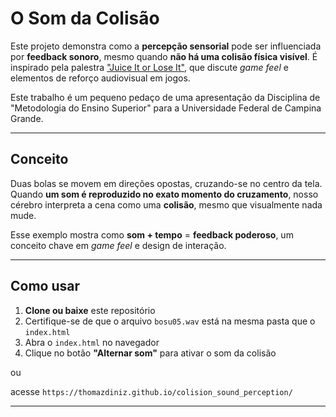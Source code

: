 # O Som da Colisão

Este projeto demonstra como a **percepção sensorial** pode ser influenciada por **feedback sonoro**, mesmo quando **não há uma colisão física visível**. É inspirado pela palestra ["Juice It or Lose It"](https://www.youtube.com/watch?v=Fy0aCDmgnxg), que discute *game feel* e elementos de reforço audiovisual em jogos.

Este trabalho é um pequeno pedaço de uma apresentação da Disciplina de "Metodologia do Ensino Superior" para a Universidade Federal de Campina Grande.

---

## Conceito

Duas bolas se movem em direções opostas, cruzando-se no centro da tela. Quando **um som é reproduzido no exato momento do cruzamento**, nosso cérebro interpreta a cena como uma **colisão**, mesmo que visualmente nada mude.

Esse exemplo mostra como **som + tempo** = **feedback poderoso**, um conceito chave em *game feel* e design de interação.

---

## Como usar

1. **Clone ou baixe** este repositório
2. Certifique-se de que o arquivo `bosu05.wav` está na mesma pasta que o `index.html`
3. Abra o `index.html` no navegador
4. Clique no botão **"Alternar som"** para ativar o som da colisão

ou 

acesse `https://thomazdiniz.github.io/colision_sound_perception/`

---
